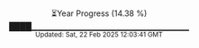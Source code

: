 <p align="center">
⏳Year Progress (14.38 %)<br>
████▁▁▁▁▁▁▁▁▁▁▁▁▁▁▁▁▁▁▁▁▁▁▁▁▁▁ <br>
<sub>Updated: Sat, 22 Feb 2025 12:03:41 GMT</sub>
</p>


